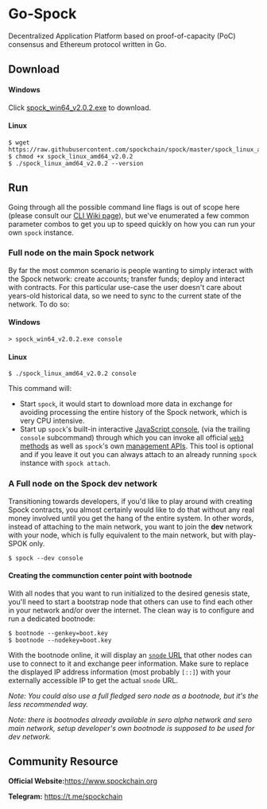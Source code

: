 # Go-Spock
Decentralized Application Platform based on proof-of-capacity (PoC) consensus and Ethereum protocol written in Go.

## Download
#### Windows
Click [spock_win64_v2.0.2.exe](https://raw.githubusercontent.com/spockchain/spock/master/spock_win64_v2.0.2.exe "spock_win64_v2.0.2.exe") to download.

#### Linux
```shell
$ wget https://raw.githubusercontent.com/spockchain/spock/master/spock_linux_amd64_v2.0.2
$ chmod +x spock_linux_amd64_v2.0.2
$ ./spock_linux_amd64_v2.0.2 --version
```

## Run

Going through all the possible command line flags is out of scope here (please consult our
[CLI Wiki page](https://github.com/spockchain/spock/wiki/Command-Line-Options)),
but we've enumerated a few common parameter combos to get you up to speed quickly
on how you can run your own `spock` instance.

### Full node on the main Spock network
By far the most common scenario is people wanting to simply interact with the Spock
network: create accounts; transfer funds; deploy and interact with contracts. For this
particular use-case the user doesn't care about years-old historical data, so we need to sync to the current state of the network. To do so:

#### Windows
```shell
> spock_win64_v2.0.2.exe console
```

#### Linux
```shell
$ ./spock_linux_amd64_v2.0.2 console
```
This command will:
 * Start `spock`, it would start to download more data in exchange for avoiding processing the entire history
   of the Spock network, which is very CPU intensive.
 * Start up `spock`'s built-in interactive [JavaScript console](https://github.com/spockchain/spock/wiki/JavaScript-Console),
   (via the trailing `console` subcommand) through which you can invoke all official [`web3` methods](https://github.com/spockchain/spock/wiki/JavaScript-API)
   as well as `spock`'s own [management APIs](https://github.com/spockchain/spock/wiki/Management-APIs).
   This tool is optional and if you leave it out you can always attach to an already running
   `spock` instance with `spock attach`.

### A Full node on the Spock dev network

Transitioning towards developers, if you'd like to play around with creating Spock
contracts, you almost certainly would like to do that without any real money involved until
you get the hang of the entire system. In other words, instead of attaching to the main
network, you want to join the **dev** network with your node, which is fully equivalent to
the main network, but with play-SPOK only.

```shell
$ spock --dev console
```


#### Creating the communction center point with bootnode

With all nodes that you want to run initialized to the desired genesis state, you'll need to start a
bootstrap node that others can use to find each other in your network and/or over the internet. The
clean way is to configure and run a dedicated bootnode:

```
$ bootnode --genkey=boot.key
$ bootnode --nodekey=boot.key
```

With the bootnode online, it will display an [`snode` URL](https://github.com/sero-cash/go-sero/wiki/snode-url-format)
that other nodes can use to connect to it and exchange peer information. Make sure to replace the
displayed IP address information (most probably `[::]`) with your externally accessible IP to get the
actual `snode` URL.

*Note: You could also use a full fledged sero node as a bootnode, but it's the less recommended way.*

*Note: there is bootnodes already available in sero alpha network and sero main network, setup developer's own
bootnode is supposed to be used for dev network.*


## Community Resource

**Official Website:**<https://www.spockchain.org>

**Telegram:** <https://t.me/spockchain>
